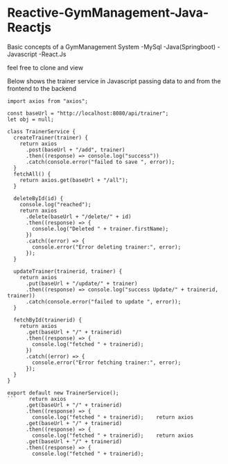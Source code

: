 # Reactive-GymManagement-Java-Reactjs

Basic concepts of a GymManagement System
 -MySql
 -Java(Springboot)
 -Javascript
 -React.Js

feel free to clone and view

Below shows the trainer service in Javascript passing data to and from the frontend to the backend

```
import axios from "axios";

const baseUrl = "http://localhost:8080/api/trainer";
let obj = null;

class TrainerService {
  createTrainer(trainer) {
    return axios
      .post(baseUrl + "/add", trainer)
      .then((response) => console.log("success"))
      .catch(console.error("failed to save ", error));
  }
  fetchAll() {
    return axios.get(baseUrl + "/all");
  }

  deleteById(id) {
    console.log("reached");
    return axios
      .delete(baseUrl + "/delete/" + id)
      .then((response) => {
        console.log("Deleted " + trainer.firstName);
      })
      .catch((error) => {
        console.error("Error deleting trainer:", error);
      });
  }

  updateTrainer(trainerid, trainer) {
    return axios
      .put(baseUrl + "/update/" + trainer)
      .then((response) => console.log("success Update/" + trainerid, trainer))
      .catch(console.error("failed to update ", error));
  }

  fetchById(trainerid) {
    return axios
      .get(baseUrl + "/" + trainerid)
      .then((response) => {
        console.log("fetched " + trainerid);
      })
      .catch((error) => {
        console.error("Error fetching trainer:", error);
      });
  }
}

export default new TrainerService();
```    return axios
      .get(baseUrl + "/" + trainerid)
      .then((response) => {
        console.log("fetched " + trainerid);    return axios
      .get(baseUrl + "/" + trainerid)
      .then((response) => {
        console.log("fetched " + trainerid);    return axios
      .get(baseUrl + "/" + trainerid)
      .then((response) => {
        console.log("fetched " + trainerid);
